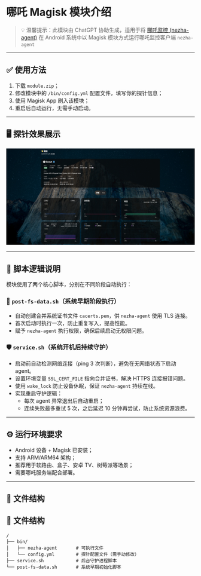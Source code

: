 # 哪吒 Magisk 模块介绍

> 💡 温馨提示：此模块由 ChatGPT 协助生成，适用于将 [哪吒监控 (nezha-agent)](https://github.com/nezhahq/agent) 在 Android 系统中以 Magisk 模块方式运行哪吒监控客户端 `nezha-agent`

---

## ✅ 使用方法

1. 下载 `module.zip`；
2. 修改模块中的 `/bin/config.yml` 配置文件，填写你的探针信息；
3. 使用 Magisk App 刷入该模块；
4. 重启后自动运行，无需手动启动。

---

## 🖥️ 探针效果展示

![效果展示](./effect.jpg) <!-- 请确保图片在仓库的根目录下 -->

---

## 🔧 脚本逻辑说明

模块使用了两个核心脚本，分别在不同阶段自动执行：

### 🧩 `post-fs-data.sh`（系统早期阶段执行）
- 自动创建合并系统证书文件 `cacerts.pem`，供 `nezha-agent` 使用 TLS 连接。
- 首次启动时执行一次，防止重复写入，提高性能。
- 赋予 `nezha-agent` 执行权限，确保后续启动无权限问题。

### 🛡️ `service.sh`（系统开机后持续守护）
- 启动前自动检测网络连接（ping 3 次判断），避免在无网络状态下启动 agent。
- 设置环境变量 `SSL_CERT_FILE` 指向合并证书，解决 HTTPS 连接报错问题。
- 使用 `wake_lock` 防止设备休眠，保证 `nezha-agent` 持续在线。
- 实现重启守护逻辑：
  - 每次 agent 异常退出后自动重启；
  - 连续失败最多重试 5 次，之后延迟 10 分钟再尝试，防止系统资源浪费。

---

## ⚙️ 运行环境要求

- Android 设备 + Magisk 已安装；
- 支持 ARM/ARM64 架构；
- 推荐用于软路由、盒子、安卓 TV、树莓派等场景；
- 需要哪吒服务端配合部署。

---

## 📁 文件结构

## 📁 文件结构

```text
/
├── bin/
│   ├── nezha-agent       # 可执行文件
│   └── config.yml        # 探针配置文件（需手动修改）
├── service.sh            # 后台守护进程脚本
└── post-fs-data.sh       # 系统早期初始化脚本


